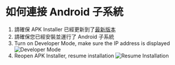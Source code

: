 # 如何連接 Android 子系統
1. 請確保 APK Installer 已經更新到了[最新版本](https://github.com/Paving-Base/APK-Installer/releases "APK Installer")
2. 請確保您已經安裝並運行了 Android 子系統
3. Turn on Developer Mode, make sure the IP address is displayed ![Developer Mode](https://raw.githubusercontent.com/Paving-Base/APK-Installer/screenshots/Documents/Tutorials/How%20To%20Connect%20WSA/Images/Snipaste_2021-10-22_14-57-56.png)
4. Reopen APK Installer, resume installation ![Resume Installation](https://raw.githubusercontent.com/Paving-Base/APK-Installer/screenshots/Documents/Tutorials/How%20To%20Connect%20WSA/Images/Snipaste_2021-10-22_15-10-06.png)
